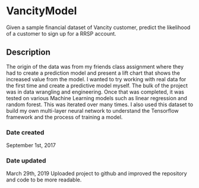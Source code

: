 # VancityModel
Given a sample financial dataset of Vancity customer, predict the likelihood of a customer to sign up for a RRSP account.

## Description
The origin of the data was from my friends class assignment where they had to create a prediction model and present a lift chart that shows the increased value from the model.
I wanted to try working with real data for the first time and create a predictive model myself.
The bulk of the project was in data wrangling and engineering. Once that was completed, it was tested on various Machine Learning models such as linear regression and random forest. This was iterated over many times.
I also used this dataset to build my own multi-layer neural network to understand the Tensorflow framework and the process of training a model.

### Date created
September 1st, 2017

### Date updated
March 29th, 2019
Uploaded project to github and improved the repository and code to be more readable.